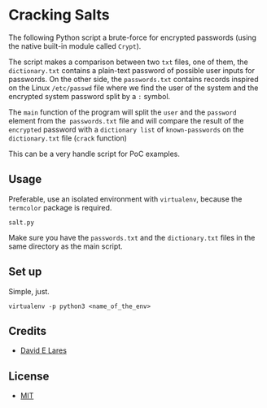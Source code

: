 # Cracking Salts

The following Python script a brute-force for encrypted passwords (using the native built-in module called `Crypt`).

The script makes a comparison between two `txt` files, one of them, the `dictionary.txt` contains a plain-text password of possible user inputs for passwords. On the other side, the `passwords.txt` contains records inspired on the Linux `/etc/passwd` file where we find the user of the system and the encrypted system password split by a `:` symbol.

The `main` function of the program will split the `user` and the `password` element from the` passwords.txt` file and will compare the result of the `encrypted` password with a `dictionary list` of `known-passwords` on the `dictionary.txt` file (`crack` function)

This can be a very handle script for PoC examples.

## Usage

Preferable, use an isolated environment with `virtualenv`, because the `termcolor` package is required.

`salt.py`

Make sure you have the `passwords.txt` and the `dictionary.txt` files in the same directory as the main script.

## Set up

Simple, just.

`virtualenv -p python3 <name_of_the_env>`

## Credits

 - [David E Lares](https://twitter.com/davidlares3)

## License

 - [MIT](https://opensource.org/licenses/MIT)
